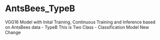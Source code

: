 # AntsBees_TypeB
VGG16 Model with Inital Training, Continuous Training and Inference based on AntsBees data - TypeB
This is Two Class - Classification Model 
New Change
